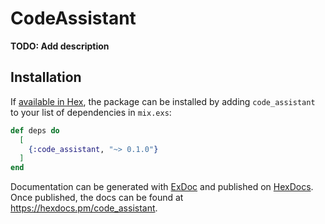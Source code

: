 # CodeAssistant

**TODO: Add description**

## Installation

If [available in Hex](https://hex.pm/docs/publish), the package can be installed
by adding `code_assistant` to your list of dependencies in `mix.exs`:

```elixir
def deps do
  [
    {:code_assistant, "~> 0.1.0"}
  ]
end
```

Documentation can be generated with [ExDoc](https://github.com/elixir-lang/ex_doc)
and published on [HexDocs](https://hexdocs.pm). Once published, the docs can
be found at <https://hexdocs.pm/code_assistant>.

